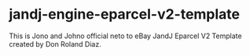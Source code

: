 # jandj-engine-eparcel-v2-template
This is Jono and Johno official neto to eBay JandJ Eparcel V2 Template created by Don Roland Diaz.
